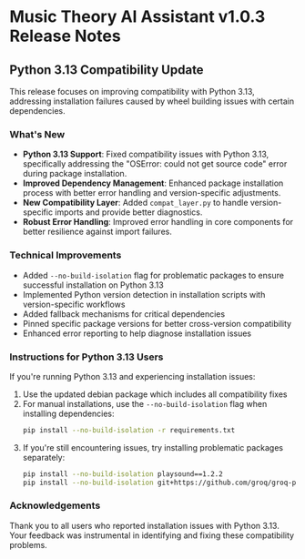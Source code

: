 # Music Theory AI Assistant v1.0.3 Release Notes

## Python 3.13 Compatibility Update

This release focuses on improving compatibility with Python 3.13, addressing installation failures caused by wheel building issues with certain dependencies.

### What's New

- **Python 3.13 Support**: Fixed compatibility issues with Python 3.13, specifically addressing the "OSError: could not get source code" error during package installation.
- **Improved Dependency Management**: Enhanced package installation process with better error handling and version-specific adjustments.
- **New Compatibility Layer**: Added `compat_layer.py` to handle version-specific imports and provide better diagnostics.
- **Robust Error Handling**: Improved error handling in core components for better resilience against import failures.

### Technical Improvements

- Added `--no-build-isolation` flag for problematic packages to ensure successful installation on Python 3.13
- Implemented Python version detection in installation scripts with version-specific workflows
- Added fallback mechanisms for critical dependencies
- Pinned specific package versions for better cross-version compatibility
- Enhanced error reporting to help diagnose installation issues

### Instructions for Python 3.13 Users

If you're running Python 3.13 and experiencing installation issues:

1. Use the updated debian package which includes all compatibility fixes
2. For manual installations, use the `--no-build-isolation` flag when installing dependencies:
   ```bash
   pip install --no-build-isolation -r requirements.txt
   ```
3. If you're still encountering issues, try installing problematic packages separately:
   ```bash
   pip install --no-build-isolation playsound==1.2.2
   pip install --no-build-isolation git+https://github.com/groq/groq-python.git
   ```

### Acknowledgements

Thank you to all users who reported installation issues with Python 3.13. Your feedback was instrumental in identifying and fixing these compatibility problems.
